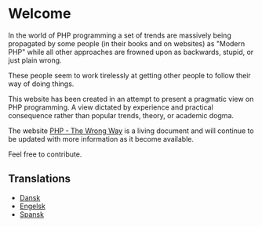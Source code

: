 # Welcome #

In the world of PHP programming a set of trends are massively being propagated by some people (in their books and on websites) as "Modern PHP" while all other approaches are frowned upon as backwards, stupid, or just plain wrong.

These people seem to work tirelessly at getting other people to follow their way of doing things.

This website has been created in an attempt to present a pragmatic view on PHP programming. A view dictated by experience and practical consequence rather than popular trends, theory, or academic dogma.

The website [PHP - The Wrong Way](http://www.phpthewrongway.com/) is a living document and will continue to be updated with more information as it become available.

Feel free to contribute.

## Translations ##

* [Dansk](http://www.phpthewrongway.com/da/)
* [Engelsk](http://www.phpthewrongway.com/)
* [Spansk](http://www.phpthewrongway.com/es/)

